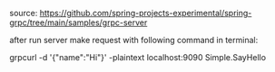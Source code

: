 source:
https://github.com/spring-projects-experimental/spring-grpc/tree/main/samples/grpc-server

after run server make request with following command in terminal:

grpcurl -d '{"name":"Hi"}' -plaintext localhost:9090 Simple.SayHello
